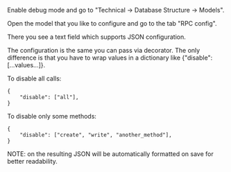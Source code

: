 Enable debug mode and go to "Technical -\> Database Structure -\>
Models".

Open the model that you like to configure and go to the tab "RPC
config".

There you see a text field which supports JSON configuration.

The configuration is the same you can pass via decorator. The only
difference is that you have to wrap values in a dictionary like
{"disable": \[...values...\]}.

To disable all calls:

    {
        "disable": ["all"],
    }

To disable only some methods:

    {
        "disable": ["create", "write", "another_method"],
    }

NOTE: on the resulting JSON will be automatically formatted on save for
better readability.

